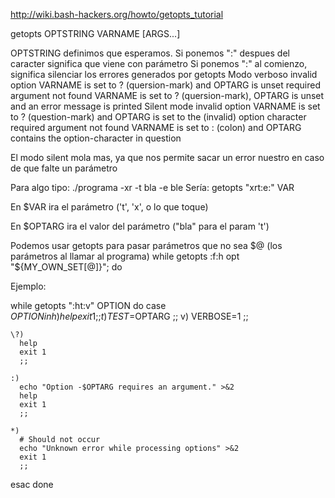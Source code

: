 http://wiki.bash-hackers.org/howto/getopts_tutorial

getopts OPTSTRING VARNAME [ARGS...]

OPTSTRING
definimos que esperamos. Si ponemos ":" despues del caracter significa que viene con parámetro
Si ponemos ":" al comienzo, significa silenciar los errores generados por getopts
  Modo verboso
    invalid option	VARNAME is set to ? (quersion-mark) and OPTARG is unset
    required argument not found	VARNAME is set to ? (quersion-mark), OPTARG is unset and an error message is printed
  Silent mode
    invalid option	VARNAME is set to ? (question-mark) and OPTARG is set to the (invalid) option character
    required argument not found	VARNAME is set to : (colon) and OPTARG contains the option-character in question

El modo silent mola mas, ya que nos permite sacar un error nuestro en caso de que falte un parámetro


Para algo tipo: ./programa -xr -t bla -e ble
Sería: getopts "xrt:e:" VAR

En $VAR ira el parámetro ('t', 'x', o lo que toque)

En $OPTARG ira el valor del parámetro ("bla" para el param 't')


Podemos usar getopts para pasar parámetros que no sea $@ (los parámetros al llamar al programa)
while getopts :f:h opt "${MY_OWN_SET[@]}"; do



Ejemplo:

while getopts ":ht:v" OPTION
do
  case $OPTION in
    h)
      help
      exit 1
      ;;
    t)
      TEST=$OPTARG
      ;;
    v)
      VERBOSE=1
      ;;

    \?)
      help
      exit 1
      ;;

    :)
      echo "Option -$OPTARG requires an argument." >&2
      help
      exit 1
      ;;

    *)
      # Should not occur
      echo "Unknown error while processing options" >&2
      exit 1
      ;;
  esac
done
